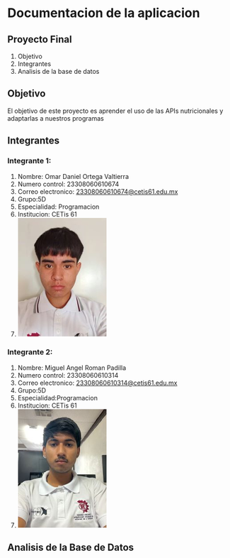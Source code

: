 # Documentacion de la aplicacion
## Proyecto Final 
  1.  Objetivo
  2.  Integrantes
  3.  Analisis de la base de datos
   
## Objetivo
El objetivo de este proyecto es aprender el uso de las APIs nutricionales y adaptarlas a nuestros programas 

## Integrantes
### Integrante 1: 
1. Nombre: Omar Daniel Ortega Valtierra
2. Numero control: 23308060610674
3. Correo electronico: 23308060610674@cetis61.edu.mx
4. Grupo:5D
5. Especialidad: Programacion
6. Institucion: CETis 61
7. ![FotoOmar](Imagen_OmarOrtega.jpg)
### Integrante 2:
1. Nombre: Miguel Angel Roman Padilla 
2. Numero control: 23308060610314
3. Correo electronico:  23308060610314@cetis61.edu.mx
4. Grupo:5D
5. Especialidad:Programacion
6. Institucion: CETis 61
7. ![FotoMiguel](Imagen_MiguelPadilla.jpg)


  
 
## Analisis de la Base de Datos 

